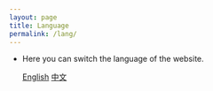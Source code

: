 ```yaml
---
layout: page
title: Language
permalink: /lang/
---
```


- Here you can switch the language of the website.

    [English](/)
    [中文](/zh/)
